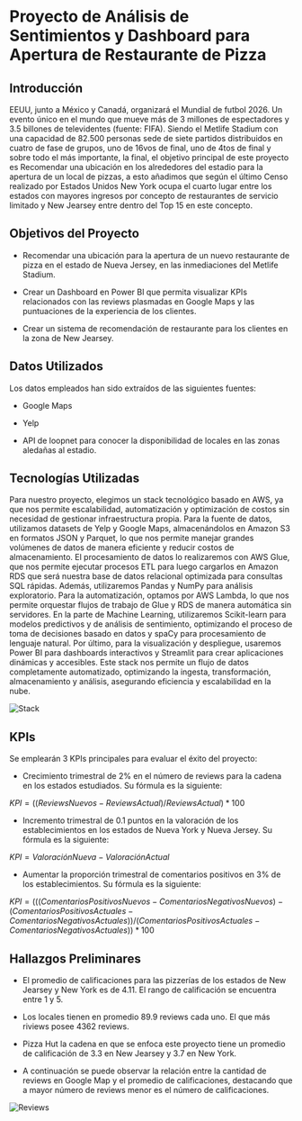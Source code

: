 # Proyecto de Análisis de Sentimientos y Dashboard para Apertura de Restaurante de Pizza

## Introducción

EEUU, junto a México y Canadá, organizará el Mundial de futbol 2026. Un evento único en el mundo que mueve más de 3 millones de espectadores y 3.5 billones de televidentes (fuente: FIFA). Siendo el Metlife Stadium con una capacidad de 82.500 personas sede de siete partidos distribuidos en cuatro de fase de grupos, uno de 16vos de final, uno de 4tos de final y sobre todo el más importante, la final, el objetivo principal de este proyecto es Recomendar una ubicación en los alrededores del estadio para la apertura de un local de pizzas, a esto añadimos que según el último Censo realizado por Estados Unidos New York ocupa el cuarto lugar entre los estados con mayores ingresos por concepto de restaurantes de servicio limitado y New Jearsey entre dentro del Top 15 en este concepto.

## Objetivos del Proyecto

- Recomendar una ubicación para la apertura de un nuevo restaurante de pizza en el estado de Nueva Jersey, en las inmediaciones del Metlife Stadium.

- Crear un Dashboard en Power BI que permita visualizar KPIs relacionados con las reviews plasmadas en Google Maps y las puntuaciones de la experiencia de los clientes.

- Crear un sistema de recomendación de restaurante para los clientes en la zona de New Jearsey.

## Datos Utilizados

Los datos empleados han sido extraídos de las siguientes fuentes:

- Google Maps

- Yelp

- API de loopnet para conocer la disponibilidad de locales en las zonas aledañas al estadio.

## Tecnologías Utilizadas

Para nuestro proyecto, elegimos un stack tecnológico basado en AWS, ya que nos permite escalabilidad, automatización y optimización de costos sin necesidad de gestionar 
infraestructura propia.
Para la fuente de datos, utilizamos datasets de Yelp y Google Maps, almacenándolos en Amazon S3 en formatos JSON y Parquet, lo que nos permite manejar grandes volúmenes de datos de manera eficiente y reducir costos de almacenamiento.
El procesamiento de datos lo realizaremos con AWS Glue, que nos permite ejecutar procesos ETL para luego cargarlos en Amazon RDS que será nuestra base de datos relacional optimizada para consultas SQL rápidas. Además, utilizaremos Pandas y NumPy para análisis exploratorio.
Para la automatización, optamos por AWS Lambda, lo que nos permite orquestar flujos de trabajo de Glue y RDS de manera automática sin servidores.
En la parte de Machine Learning, utilizaremos Scikit-learn para modelos predictivos y de análisis de sentimiento, optimizando el proceso de toma de decisiones basado en datos y spaCy para procesamiento de lenguaje natural.
Por último, para la visualización y despliegue, usaremos Power BI para dashboards interactivos y Streamlit para crear aplicaciones dinámicas y accesibles.
Este stack nos permite un flujo de datos completamente automatizado, optimizando la ingesta, transformación, almacenamiento y análisis, asegurando eficiencia y escalabilidad en la nube.

![Stack](<Assets/Stack Tecnológico.png>)

## KPIs

Se emplearán 3 KPIs principales para evaluar el éxito del proyecto:

- Crecimiento trimestral de 2% en el número de reviews para la cadena en los estados estudiados. Su fórmula es la siguiente:

$`KPI = ((Reviews Nuevos - Reviews Actual) / Reviews Actual) * 100`$

- Incremento trimestral de 0.1 puntos en la valoración de los establecimientos en los estados de Nueva York y Nueva Jersey. Su fórmula es la siguiente:

$`KPI = Valoración Nueva - Valoración Actual`$

- Aumentar la proporción trimestral de comentarios positivos en 3% de los establecimientos. Su fórmula es la siguiente:

$`KPI = (((Comentarios Positivos Nuevos- Comentarios Negativos Nuevos) - (Comentarios Positivos Actuales - Comentarios Negativos Actuales))/ (Comentarios Positivos Actuales - Comentarios Negativos Actuales)) * 100`$


## Hallazgos Preliminares

- El promedio de calificaciones para las pizzerías de los estados de New Jearsey y New York es de 4.11. El rango de calificación se encuentra entre 1 y 5.

- Los locales tienen en promedio 89.9 reviews cada uno. El que más riviews posee 4362 reviews.

- Pizza Hut la cadena en que se enfoca este proyecto tiene un promedio de calificación de 3.3 en New Jearsey y 3.7 en New York.

- A continuación se puede observar la relación entre la cantidad de reviews en Google Map y el promedio de calificaciones, destacando que a mayor número de reviews menor es el número de calificaciones.

![Reviews](<Assets/Relación Reviews - Puntuaciones.png>)
